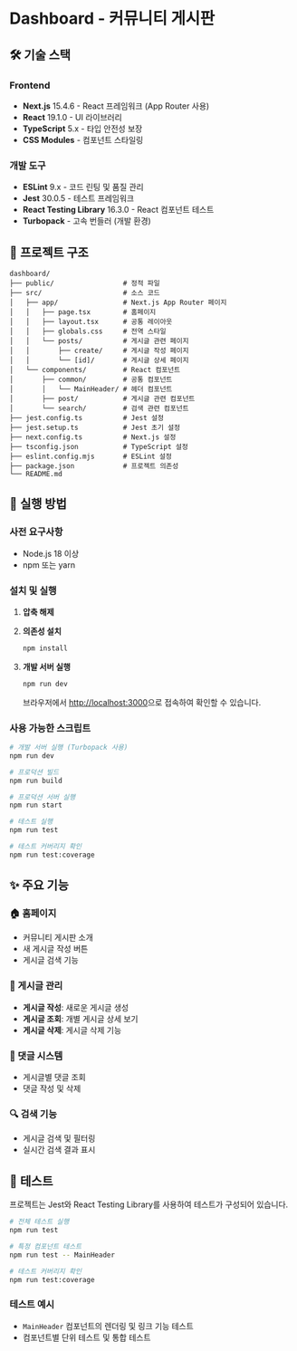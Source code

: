 # Dashboard - 커뮤니티 게시판

## 🛠 기술 스택

### Frontend

- **Next.js** 15.4.6 - React 프레임워크 (App Router 사용)
- **React** 19.1.0 - UI 라이브러리
- **TypeScript** 5.x - 타입 안전성 보장
- **CSS Modules** - 컴포넌트 스타일링

### 개발 도구

- **ESLint** 9.x - 코드 린팅 및 품질 관리
- **Jest** 30.0.5 - 테스트 프레임워크
- **React Testing Library** 16.3.0 - React 컴포넌트 테스트
- **Turbopack** - 고속 번들러 (개발 환경)

## 📁 프로젝트 구조

```
dashboard/
├── public/                 # 정적 파일
├── src/                    # 소스 코드
│   ├── app/                # Next.js App Router 페이지
│   │   ├── page.tsx        # 홈페이지
│   │   ├── layout.tsx      # 공통 레이아웃
│   │   ├── globals.css     # 전역 스타일
│   │   └── posts/          # 게시글 관련 페이지
│   │       ├── create/     # 게시글 작성 페이지
│   │       └── [id]/       # 게시글 상세 페이지
│   └── components/         # React 컴포넌트
│       ├── common/         # 공통 컴포넌트
│       │   └── MainHeader/ # 헤더 컴포넌트
│       ├── post/           # 게시글 관련 컴포넌트
│       └── search/         # 검색 관련 컴포넌트
├── jest.config.ts          # Jest 설정
├── jest.setup.ts           # Jest 초기 설정
├── next.config.ts          # Next.js 설정
├── tsconfig.json           # TypeScript 설정
├── eslint.config.mjs       # ESLint 설정
├── package.json            # 프로젝트 의존성
└── README.md
```

## 🚀 실행 방법

### 사전 요구사항

- Node.js 18 이상
- npm 또는 yarn

### 설치 및 실행

1. **압축 해제**

2. **의존성 설치**

   ```bash
   npm install
   ```

3. **개발 서버 실행**

   ```bash
   npm run dev
   ```

   브라우저에서 [http://localhost:3000](http://localhost:3000)으로 접속하여 확인할 수 있습니다.

### 사용 가능한 스크립트

```bash
# 개발 서버 실행 (Turbopack 사용)
npm run dev

# 프로덕션 빌드
npm run build

# 프로덕션 서버 실행
npm run start

# 테스트 실행
npm run test

# 테스트 커버리지 확인
npm run test:coverage
```

## ✨ 주요 기능

### 🏠 홈페이지

- 커뮤니티 게시판 소개
- 새 게시글 작성 버튼
- 게시글 검색 기능

### 📝 게시글 관리

- **게시글 작성**: 새로운 게시글 생성
- **게시글 조회**: 개별 게시글 상세 보기
- **게시글 삭제**: 게시글 삭제 기능

### 💬 댓글 시스템

- 게시글별 댓글 조회
- 댓글 작성 및 삭제

### 🔍 검색 기능

- 게시글 검색 및 필터링
- 실시간 검색 결과 표시

## 🧪 테스트

프로젝트는 Jest와 React Testing Library를 사용하여 테스트가 구성되어 있습니다.

```bash
# 전체 테스트 실행
npm run test

# 특정 컴포넌트 테스트
npm run test -- MainHeader

# 테스트 커버리지 확인
npm run test:coverage

```

### 테스트 예시

- `MainHeader` 컴포넌트의 렌더링 및 링크 기능 테스트
- 컴포넌트별 단위 테스트 및 통합 테스트

